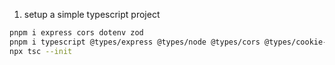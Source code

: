 1. setup a simple typescript project

```bash
pnpm i express cors dotenv zod
pnpm i typescript @types/express @types/node @types/cors @types/cookie-parser cross-env prettier tsx  -D
npx tsc --init

```

